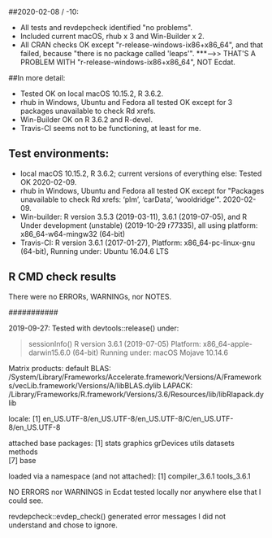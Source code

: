##2020-02-08 / -10:  
* All tests and revdepcheck identified "no problems".  
* Included current macOS, rhub x 3 and Win-Builder x 2.
* All CRAN checks OK except "r-release-windows-ix86+x86_64", and that failed, because "there is no package called 'leaps'".
***-->> THAT'S A PROBLEM WITH "r-release-windows-ix86+x86_64", NOT Ecdat.  

##In more detail:  
* Tested OK on local macOS 10.15.2, R 3.6.2.  
* rhub in Windows, Ubuntu and Fedora all tested OK except for 3 packages unavailable to check Rd xrefs.  
* Win-Builder OK on R 3.6.2 and R-devel.  
* Travis-CI seems not to be functioning, at least for me.    

## Test environments: 
* local macOS 10.15.2, R 3.6.2;  current versions of everything else:  Tested OK 2020-02-09.  
* rhub in Windows, Ubuntu and Fedora all tested OK except for "Packages unavailable to check Rd xrefs: ‘plm’, ‘carData’, ‘wooldridge’".  2020-02-09.  
* Win-builder:  R version 3.5.3 (2019-03-11), 3.6.1 (2019-07-05), and R Under development (unstable) (2019-10-29 r77335), all using platform: x86_64-w64-mingw32 (64-bit)
* Travis-CI:  R version 3.6.1 (2017-01-27), Platform: x86_64-pc-linux-gnu (64-bit), Running under: Ubuntu 16.04.6 LTS

## R CMD check results
There were no ERRORs, WARNINGs, nor NOTES.  






###########

2019-09-27:  Tested with devtools::release() under:  

> sessionInfo()
R version 3.6.1 (2019-07-05)
Platform: x86_64-apple-darwin15.6.0 (64-bit)
Running under: macOS Mojave 10.14.6

Matrix products: default
BLAS:   /System/Library/Frameworks/Accelerate.framework/Versions/A/Frameworks/vecLib.framework/Versions/A/libBLAS.dylib
LAPACK: /Library/Frameworks/R.framework/Versions/3.6/Resources/lib/libRlapack.dylib

locale:
[1] en_US.UTF-8/en_US.UTF-8/en_US.UTF-8/C/en_US.UTF-8/en_US.UTF-8

attached base packages:
[1] stats     graphics  grDevices utils     datasets  methods  
[7] base     

loaded via a namespace (and not attached):
[1] compiler_3.6.1 tools_3.6.1   

NO ERRORS nor WARNINGS in Ecdat tested locally nor anywhere else that I could see.  

revdepcheck::evdep_check() generated error messages I did not understand and chose to ignore.  